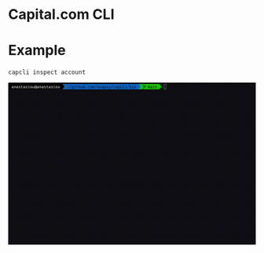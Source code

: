# Capital.com CLI

# Example

```shell
capcli inspect account
```

![Example inspecting account](./assets/example_inspect_acc.gif)